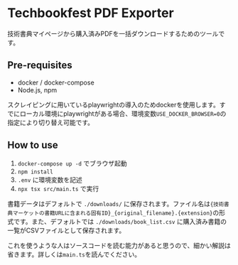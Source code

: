 # Techbookfest PDF Exporter

技術書典マイページから購入済みPDFを一括ダウンロードするためのツールです。

## Pre-requisites

- docker / docker-compose
- Node.js, npm

スクレイピングに用いているplaywrightの導入のためdockerを使用します。すでにローカル環境にplaywrightがある場合、環境変数`USE_DOCKER_BROWSER=0`の指定により切り替え可能です。

## How to use

1. `docker-compose up -d` でブラウザ起動
2. `npm install`
3. `.env` に環境変数を記述
4. `npx tsx src/main.ts` で実行

書籍データはデフォルトで `./downloads/` に保存されます。ファイル名は`{技術書典マーケットの書籍URLに含まれる固有ID}_{original_filename}.{extension}`の形式です。また、デフォルトでは `./downloads/book_list.csv` に購入済み書籍の一覧がCSVファイルとして保存されます。

これを使うような人はソースコードを読む能力があると思うので、細かい解説は省きます。詳しくは`main.ts`を読んでください。